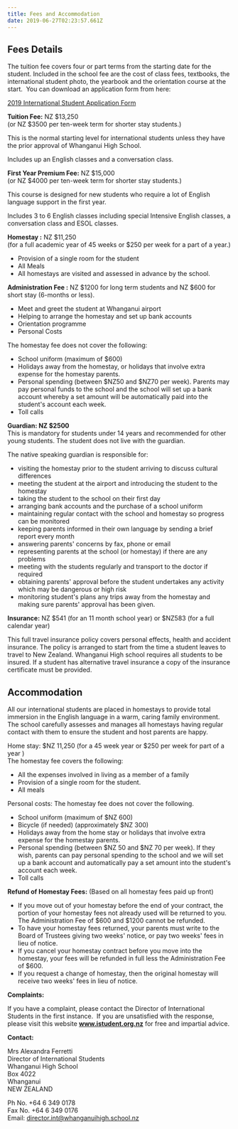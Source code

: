 ```yaml
---
title: Fees and Accommodation
date: 2019-06-27T02:23:57.661Z
---
```

## Fees Details

The tuition fee covers four or part terms from the starting date for the student. Included in the school fee are the cost of class fees, textbooks, the international student photo, the yearbook and the orientation course at the start.  You can download an application form from here:

[2019 International Student Application Form](http://c1940652.r52.cf0.rackcdn.com/5ac82d05b8d39a7499001385/WHS_Application-19.pdf)

**Tuition Fee:** NZ $13,250\
(or NZ $3500 per ten-week term for shorter stay students.)

This is the normal starting level for international students unless they have the prior approval of Whanganui High School.

Includes up an English classes and a conversation class.

**First Year Premium Fee:** NZ $15,000\
(or NZ $4000 per ten-week term for shorter stay students.)

This course is designed for new students who require a lot of English language support in the first year.

Includes 3 to 6 English classes including special Intensive English classes, a conversation class and ESOL classes.

**Homestay :** NZ $11,250\
(for a full academic year of 45 weeks or $250 per week for a part of a year.)

* Provision of a single room for the student  
* All Meals  
* All homestays are visited and assessed in advance by the school.

**Administration Fee :** NZ $1200 for long term students and NZ $600 for short stay (6-months or less).  

* Meet and greet the student at Whanganui airport
* Helping to arrange the homestay and set up bank accounts
* Orientation programme
* Personal Costs

The homestay fee does not cover the following:  

* School uniform (maximum of $600)  
* Holidays away from the homestay, or holidays that involve extra expense for the homestay parents.
* Personal spending (between $NZ50 and $NZ70 per week). Parents may pay personal funds to the school and the school will set up a bank account whereby a set amount will be automatically paid into the student's account each week.  
* Toll calls 

**Guardian: NZ $2500**\
This is mandatory for students under 14 years and recommended for other young students. The student does not live with the guardian.

The native speaking guardian is responsible for:  

* visiting the homestay prior to the student arriving to discuss cultural differences  
* meeting the student at the airport and introducing the student to the homestay  
* taking the student to the school on their first day  
* arranging bank accounts and the purchase of a school uniform  
* maintaining regular contact with the school and homestay so progress can be monitored  
* keeping parents informed in their own language by sending a brief report every month  
* answering parents' concerns by fax, phone or email  
* representing parents at the school (or homestay) if there are any problems  
* meeting with the students regularly and transport to the doctor if required  
* obtaining parents' approval before the student undertakes any activity which may be dangerous or high risk  
* monitoring student's plans any trips away from the homestay and making sure parents' approval has been given.

**Insurance:** NZ $541 (for an 11 month school year) or $NZ583 (for a full calendar year)

This full travel insurance policy covers personal effects, health and accident insurance. The policy is arranged to start from the time a student leaves to travel to New Zealand. Whanganui High school requires all students to be insured. If a student has alternative travel insurance a copy of the insurance certificate must be provided.

## Accommodation

All our international students are placed in homestays to provide total immersion in the English language in a warm, caring family environment. The school carefully assesses and manages all homestays having regular contact with them to ensure the student and host parents are happy.

Home stay: $NZ 11,250 (for a 45 week year or $250 per week for part of a year ) \
The homestay fee covers the following:  

* All the expenses involved in living as a member of a family  
* Provision of a single room for the student.  
* All meals

Personal costs: The homestay fee does not cover the following.  

* School uniform (maximum of $NZ 600)  
* Bicycle (if needed) (approximately $NZ 300)  
* Holidays away from the home stay or holidays that involve extra expense for the homestay parents.  
* Personal spending (between $NZ 50 and $NZ 70 per week). If they wish, parents can pay personal spending to the school and we will set up a bank account and automatically pay a set amount into the student's account each week.  
* Toll calls 

**Refund of Homestay Fees:** (Based on all homestay fees paid up front)

* If you move out of your homestay before the end of your contract, the portion of your homestay fees not already used will be returned to you. The Administration Fee of $600 and $1200 cannot be refunded.
* To have your homestay fees returned, your parents must write to the Board of Trustees giving two weeks' notice, or pay two weeks' fees in lieu of notice.
* If you cancel your homestay contract before you move into the homestay, your fees will be refunded in full less the Administration Fee of $600.
* If you request a change of homestay, then the original homestay will receive two weeks' fees in lieu of notice.

**Complaints:** 

If you have a complaint, please contact the Director of International Students in the first instance.  If you are unsatisfied with the response, please visit this website **www.istudent.org.nz** for free and impartial advice. 

**Contact:**

Mrs Alexandra Ferretti  
Director of International Students  
Whanganui High School  
Box 4022  
Whanganui  
NEW ZEALAND

Ph No. +64 6 349 0178  
Fax No. +64 6 349 0176  
Email: director.int@whanganuihigh.school.nz

